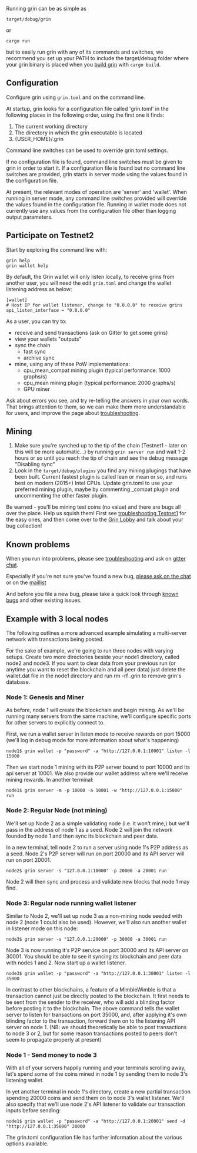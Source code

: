 Running grin can be as simple as
```
target/debug/grin
```

or

```
cargo run
```

but to easily run grin with any of its commands and switches, we recommend you set up your PATH to include the target/debug folder where your grin binary is placed when you [build grin](https://github.com/mimblewimble/docs/wiki/Building) with `cargo build`.


## Configuration

Configure grin using `grin.toml` and on the command line.

At startup, grin looks for a configuration file called 'grin.toml' in the following places in the following order, using the first one it finds:

1. The current working directory
2. The directory in which the grin executable is located
3. {USER_HOME}/.grin

Command line switches can be used to override grin.toml settings.

If no configuration file is found, command line switches must be given to grin in order to start it. If a configuration file is found but no command line switches are provided, grin starts in server mode using the values found in the configuration file.

At present, the relevant modes of operation are 'server' and 'wallet'. When running in server mode, any command line switches provided will override the values found in the configuration file. Running in wallet mode does not currently use any values from the configuration file other than logging output parameters.

## Participate on Testnet2

Start by exploring the command line with:

```
grin help
grin wallet help
```

By default, the Grin wallet will only listen locally, to receive grins from another user, you will need the edit `grin.toml` and change the wallet listening address as below:

```
[wallet]
# Host IP for wallet listener, change to "0.0.0.0" to receive grins
api_listen_interface = "0.0.0.0"
```

As a user, you can try to:

- receive and send transactions (ask on Gitter to get some grins)
- view your wallets "outputs"
- sync the chain
  - fast sync
  - archive sync
- mine, using any of these PoW implementations:
  - cpu_mean_compat mining plugin (typical performance: 1000 graphs/s)
  - cpu_mean mining plugin (typical performance: 2000 graphs/s)
  - GPU miner

Ask about errors you see, and try re-telling the answers in your own words.
That brings attention to them, so we can make them more understandable for
users, and improve the page about
[troubleshooting](https://github.com/mimblewimble/docs/wiki/Troubleshooting).

## Mining
1. Make sure you're synched up to the tip of the chain (Testnet1 - later on this will be more automatic...) by running `grin server run` and wait 1-2 hours or so until you reach the tip of chain and see the debug message "Disabling sync"
2. Look in the `target/debug/plugins` you find any mining plugings that have been built. Current fastest plugin is called lean or mean or so, and runs best on modern (2015+) Intel CPUs. Update grin.toml to use your preferred mining plugin, maybe by commenting _compat plugin and uncommenting the other faster plugin.

Be warned - you'll be mining test coins (no value) and there are bugs all over the place. Help us squish them! First see  [troubleshooting Testnet1](https://github.com/mimblewimble/docs/wiki/Testnet1-troubleshooting) for the easy ones, and then come over to the [Grin Lobby](https://gitter.im/grin_community/Lobby) and talk about your bug collection!

## Known problems
When you run into problems, please see [troubleshooting](https://github.com/mimblewimble/docs/wiki/Troubleshooting)
and ask on [gitter chat](https://gitter.im/grin_community/Lobby).

Especially if you're not sure you've found a new bug,
[please ask on the chat](https://gitter.im/grin_community/Lobby)
or on the [maillist](https://launchpad.net/~mimblewimble)

And before you file a new bug, please take a quick look through
[known bugs](https://github.com/mimblewimble/grin/issues?utf8=%E2%9C%93&q=label%3Abug+)
and other existing issues.

## Example with 3 local nodes

The following outlines a more advanced example simulating a multi-server network with transactions being posted.

For the sake of example, we're going to run three nodes with varying setups. Create two more directories beside your node1 directory, called node2 and node3. If you want to clear data from your previous run (or anytime you want to reset the blockchain and all peer data) just delete the wallet.dat file in the node1 directory and run rm -rf .grin to remove grin's database.

### Node 1: Genesis and Miner

As before, node 1 will create the blockchain and begin mining. As we'll be running many servers from the same machine, we'll configure specific ports for other servers to explicitly connect to.

First, we run a wallet server in listen mode to receive rewards on port 15000 (we'll log in debug mode for more information about what's happening)

    node1$ grin wallet -p "password" -a "http://127.0.0.1:10001" listen -l 15000

Then we start node 1 mining with its P2P server bound to port 10000 and its api server at 10001. We also provide our wallet address where we'll receive mining rewards. In another terminal:

    node1$ grin server -m -p 10000 -a 10001 -w "http://127.0.0.1:15000" run

### Node 2: Regular Node (not mining)

We'll set up Node 2 as a simple validating node (i.e. it won't mine,) but we'll pass in the address of node 1 as a seed. Node 2 will join the network founded by node 1 and then sync its blockchain and peer data.

In a new terminal, tell node 2 to run a server using node 1's P2P address as a seed.  Node 2's P2P server will run on port 20000 and its API server will run on port 20001.

    node2$ grin server -s "127.0.0.1:10000" -p 20000 -a 20001 run

Node 2 will then sync and process and validate new blocks that node 1 may find.

### Node 3: Regular node running wallet listener

Similar to Node 2, we'll set up node 3 as a non-mining node seeded with node 2 (node 1 could also be used). However, we'll also run another wallet in listener mode on this node:

    node3$ grin server -s "127.0.0.1:20000" -p 30000 -a 30001 run

Node 3 is now running it's P2P service on port 30000 and its API server on 30001. You should be able to see it syncing its blockchain and peer data with nodes 1 and 2. Now start up a wallet listener.

    node3$ grin wallet -p "password" -a "http://127.0.0.1:30001" listen -l 35000

In contrast to other blockchains, a feature of a MimbleWimble is that a transaction cannot just be directly posted to the blockchain. It first needs to be sent from the sender to the receiver,
who will add a blinding factor before posting it to the blockchain. The above command tells the wallet server to listen for transactions on port 35000, and, after applying it's own blinding factor to the transaction, forward them on to the listening API server on node 1. (NB: we should theoretically be able to post transactions to node 3 or 2, but for some reason transactions posted to peers don't seem to propagate properly at present)

### Node 1 - Send money to node 3

With all of your servers happily running and your terminals scrolling away, let's spend some of the coins mined in node 1 by sending them to node 3's listening wallet.

In yet another terminal in node 1's directory, create a new partial transaction spending 20000 coins and send them on to node 3's wallet listener. We'll also specify that we'll
use node 2's API listener to validate our transaction inputs before sending:

    node1$ grin wallet -p "password" -a "http://127.0.0.1:20001" send -d "http://127.0.0.1:35000" 20000

The grin.toml configuration file has further information about the various options available.
